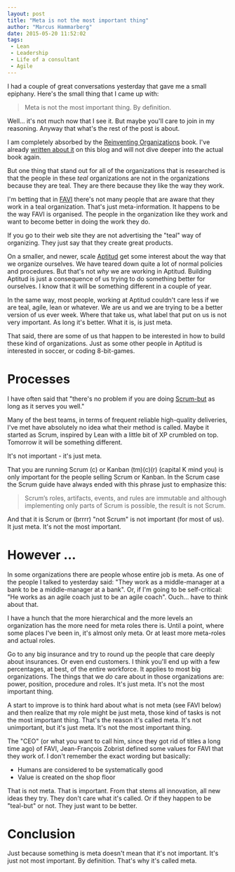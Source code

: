 ```yaml
---
layout: post
title: "Meta is not the most important thing"
author: "Marcus Hammarberg"
date: 2015-05-20 11:52:02
tags:
 - Lean
 - Leadership
 - Life of a consultant
 - Agile
---
```


I had a couple of great conversations yesterday that gave me a small epiphany. Here's the small thing that I came up with:

<blockquote>
	Meta is not the most important thing. By definition.
</blockquote> 

Well... it's not much now that I see it. But maybe you'll care to join in my reasoning. Anyway that what's the rest of the post is about. 

<a name='more'></a>

I am completely absorbed by the [Reinventing Organizations](http://www.reinventingorganizations.com/) book. I've already [written about it](http://www.marcusoft.net/2015/04/what-is-the-problem.html) on this blog and will not dive deeper into the actual book again. 

But one thing that stand out for all of the organizations that is researched is that the people in these *teal* organizations are not in the organizations because they are teal. They are there because they like the way they work. 

I'm betting that in [FAVI](http://www.favi.com/ang/index.php) there's not many people that are aware that they work in a teal organization. That's just meta-information. It happens to be the way FAVI is organised. The people in the organization like they work and want to become better in doing the work they do.

If you go to their web site they are not advertising the "teal" way of organizing. They just say that they create great products. 

On a smaller, and newer, scale [Aptitud](http://www.aptitud.se) get some interest about the way that we organize ourselves. We have teared down quite a lot of normal policies and procedures. But that's not *why* we are working in Aptitud. Building Aptitud is just a consequence of us trying to do something better for ourselves. I know that it will be something different in a couple of year.

In the same way, most people, working at Aptitud couldn't care less if we are teal, agile, lean or whatever. We are us and we are trying to be a better version of us ever week. Where that take us, what label that put on us is not very important. As long it's better. What it is, is just meta. 

That said, there are some of us that happen to be interested in how to build these kind of organizations. Just as some other people in Aptitud is interested in soccer, or coding 8-bit-games. 

# Processes
I have often said that "there's no problem if you are doing [Scrum-but](https://www.scrum.org/ScrumBut) as long as it serves you well." 

Many of the best teams, in terms of frequent reliable high-quality deliveries, I've met have absolutely no idea what their method is called. Maybe it started as Scrum, inspired by Lean with a little bit of XP crumbled on top. Tomorrow it will be something different. 

It's not important - it's just meta. 

That you are running Scrum (c) or Kanban (tm)(c)(r) (capital K mind you) is only important for the people selling Scrum or Kanban. In the Scrum case the Scrum guide have always ended with this phrase just to emphasize this: 

<blockquote>Scrum’s roles, artifacts, events, and rules are immutable
and although implementing only parts of Scrum is possible, the result is not Scrum.</blockquote>

And that it is Scrum or (brrrr) "not Scrum" is not important (for most of us). It just meta. It's not the most important.

# However ...
In some organizations there are people whose entire job is meta. As one of the people I talked to yesterday said: "They work as a middle-manager at a bank to be a middle-manager at a bank". 
Or, if I'm going to be self-critical: "He works as an agile coach just to be an agile coach". Ouch... have to think about that. 

I have a hunch that the more hierarchical and the more levels an organization has the more need for meta roles there is. Until a point, where some places I've been in, it's almost only meta. Or at least more meta-roles and actual roles.

Go to any big insurance and try to round up the people that care deeply about insurances. Or even end customers. I think you'll end up with a few percentages, at best, of the entire workforce. It applies to most big organizations. The things that we *do* care about in those organizations are: power, position, procedure and roles. It's just meta. It's not the most important thing.

A start to improve is to think hard about what is not meta (see FAVI below) and then realize that my role might be just meta, those kind of tasks is not the most important thing. That's the reason it's called meta. It's not unimportant, but it's just meta. It's not the most important thing.

The "CEO" (or what you want to call him, since they got rid of titles a long time ago) of FAVI, Jean-François Zobrist defined some values for FAVI that they work of. I don't remember the exact wording but basically:

* Humans are considered to be systematically good
* Value is created on the shop floor

That is not meta. That is important. From that stems all innovation, all new ideas they try. They don't care what it's called. Or if they happen to be "teal-but" or not. They just want to be better.

# Conclusion
Just because something is meta doesn't mean that it's not important. It's just not most important. By definition. That's why it's called meta. 